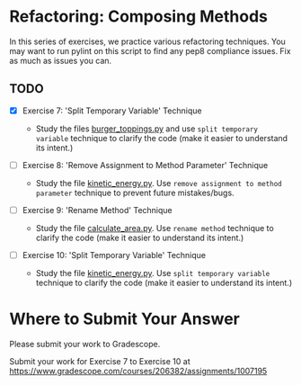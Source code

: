 # Refactoring: Composing Methods

In this series of exercises, we practice various refactoring techniques. You may want to run pylint on this script to find any pep8 compliance issues. Fix as much as issues you can.

## TODO
- [x] Exercise 7: 'Split Temporary Variable' Technique
  - Study the files [burger_toppings.py](burger_toppings.py) and use `split temporary variable` technique to clarify the code (make it easier to understand its intent.)

- [ ] Exercise 8: 'Remove Assignment to Method Parameter' Technique
  - Study the file [kinetic_energy.py](kinetic_energy.py). Use `remove assignment to method parameter` technique to prevent future mistakes/bugs.

- [ ] Exercise 9: 'Rename Method' Technique
  - Study the file [calculate_area.py](calculate_area.py). Use `rename method` technique to clarify the code (make it easier to understand its intent.)

- [ ] Exercise 10: 'Split Temporary Variable' Technique
  - Study the file [kinetic_energy.py](kinetic_energy.py). Use `split temporary variable` technique to clarify the code (make it easier to understand its intent.)

# Where to Submit Your Answer

Please submit your work to Gradescope.

Submit your work for Exercise 7 to Exercise 10 at https://www.gradescope.com/courses/206382/assignments/1007195
